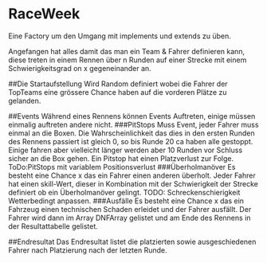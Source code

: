 # RaceWeek
Eine Factory um den Umgang mit implements und extends zu üben. 

Angefangen hat alles damit das man ein Team & Fahrer definieren kann, diese treten in einem Rennen über n Runden auf einer Strecke mit einem Schwierigkeitsgrad on x gegeneinander an. 

##Die Startaufstellung
Wird Random definiert wobei die Fahrer der TopTeams eine grössere Chance haben auf die vorderen Plätze zu gelanden.

##Events
Während eines Rennens können Events Auftreten, einige müssen einmalig auftreten andere nicht.
###PitStops
Muss Event, jeder Fahrer muss einmal an die Boxen. Die Wahrscheinlichkeit das dies in den ersten Runden des Rennens passiert ist gleich 0, so bis Runde 20 ca haben alle gestoppt. Einige fahren aber vielleicht länger werden aber  10 Runden vor Schluss sicher an die Box gehen.
Ein Pitstop hat einen Platzverlust zur Folge.
ToDo:PitStops mit variablem Positionsverlust
###Überholmanöver
Es besteht eine Chance x das ein Fahrer einen anderen überholt.
Jeder Fahrer hat einen skill-Wert, dieser in Kombination mit der Schwierigkeit der Strecke definiert ob ein Überholmanöver gelingt.
TODO: Schreckenschierigkeit Wetterbedingt anpassen.
###Ausfälle
Es besteht eine Chance x das ein Fahrzeug einen technischen Schaden erleidet und der Fahrer ausfällt.
Der Fahrer wird dann im Array DNFArray gelistet und am Ende des Rennens in der Resultattabelle gelistet.

##Endresultat
Das Endresultat listet die platzierten sowie ausgeschiedenen Fahrer nach Platzierung nach der letzten Runde.
